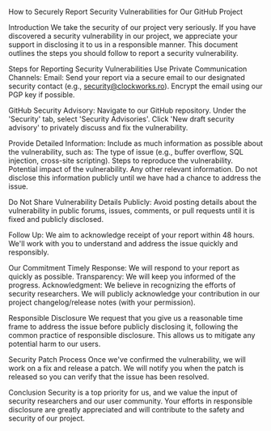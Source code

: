 How to Securely Report Security Vulnerabilities for Our GitHub Project

Introduction
We take the security of our project very seriously. If you have discovered a security vulnerability in our project, we appreciate your support in disclosing it to us in a responsible manner. This document outlines the steps you should follow to report a security vulnerability.

Steps for Reporting Security Vulnerabilities
Use Private Communication Channels:
Email: Send your report via a secure email to our designated security contact (e.g., security@clockworks.ro). Encrypt the email using our PGP key if possible.

GitHub Security Advisory:
Navigate to our GitHub repository.
Under the 'Security' tab, select 'Security Advisories'.
Click 'New draft security advisory' to privately discuss and fix the vulnerability.

Provide Detailed Information:
Include as much information as possible about the vulnerability, such as:
The type of issue (e.g., buffer overflow, SQL injection, cross-site scripting).
Steps to reproduce the vulnerability.
Potential impact of the vulnerability.
Any other relevant information.
Do not disclose this information publicly until we have had a chance to address the issue.

Do Not Share Vulnerability Details Publicly:
Avoid posting details about the vulnerability in public forums, issues, comments, or pull requests until it is fixed and publicly disclosed.

Follow Up:
We aim to acknowledge receipt of your report within 48 hours.
We'll work with you to understand and address the issue quickly and responsibly.

Our Commitment
Timely Response: We will respond to your report as quickly as possible.
Transparency: We will keep you informed of the progress.
Acknowledgment: We believe in recognizing the efforts of security researchers. We will publicly acknowledge your contribution in our project changelog/release notes (with your permission).

Responsible Disclosure
We request that you give us a reasonable time frame to address the issue before publicly disclosing it, following the common practice of responsible disclosure. This allows us to mitigate any potential harm to our users.

Security Patch Process
Once we've confirmed the vulnerability, we will work on a fix and release a patch. We will notify you when the patch is released so you can verify that the issue has been resolved.

Conclusion
Security is a top priority for us, and we value the input of security researchers and our user community. Your efforts in responsible disclosure are greatly appreciated and will contribute to the safety and security of our project.
